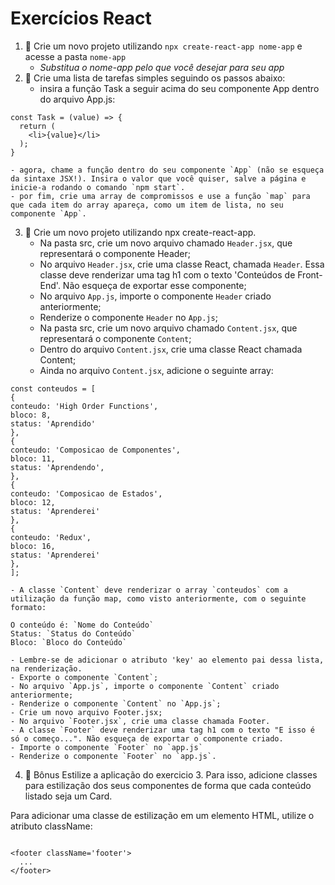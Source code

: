# Exercícios React

1. 🚀 Crie um novo projeto utilizando `npx create-react-app nome-app` e acesse a pasta `nome-app`
   - _Substitua o nome-app pelo que você desejar para seu app_
2. 🚀 Crie uma lista de tarefas simples seguindo os passos abaixo:
   - insira a função Task a seguir acima do seu componente App dentro do arquivo App.js:

```
const Task = (value) => {
  return (
    <li>{value}</li>
  );
}
```

    - agora, chame a função dentro do seu componente `App` (não se esqueça da sintaxe JSX!). Insira o valor que você quiser, salve a página e inicie-a rodando o comando `npm start`.
    - por fim, crie uma array de compromissos e use a função `map` para que cada item do array apareça, como um item de lista, no seu componente `App`.

3. 🚀 Crie um novo projeto utilizando npx create-react-app.
   - Na pasta src, crie um novo arquivo chamado `Header.jsx`, que representará o componente Header;
   - No arquivo `Header.jsx`, crie uma classe React, chamada `Header`. Essa classe deve renderizar uma tag h1 com o texto 'Conteúdos de Front-End'. Não esqueça de exportar esse componente;
   - No arquivo `App.js`, importe o componente `Header` criado anteriormente;
   - Renderize o componente `Header` no `App.js`;
   - Na pasta src, crie um novo arquivo chamado `Content.jsx`, que representará o componente `Content`;
   - Dentro do arquivo `Content.jsx`, crie uma classe React chamada Content;
   - Ainda no arquivo `Content.jsx`, adicione o seguinte array:

```
const conteudos = [
{
conteudo: 'High Order Functions',
bloco: 8,
status: 'Aprendido'
},
{
conteudo: 'Composicao de Componentes',
bloco: 11,
status: 'Aprendendo',
},
{
conteudo: 'Composicao de Estados',
bloco: 12,
status: 'Aprenderei'
},
{
conteudo: 'Redux',
bloco: 16,
status: 'Aprenderei'
},
];
```

    - A classe `Content` deve renderizar o array `conteudos` com a utilização da função map, como visto anteriormente, com o seguinte formato:

```
O conteúdo é: `Nome do Conteúdo`
Status: `Status do Conteúdo`
Bloco: `Bloco do Conteúdo`
```

    - Lembre-se de adicionar o atributo 'key' ao elemento pai dessa lista, na renderização.
    - Exporte o componente `Content`;
    - No arquivo `App.js`, importe o componente `Content` criado anteriormente;
    - Renderize o componente `Content` no `App.js`;
    - Crie um novo arquivo Footer.jsx;
    - No arquivo `Footer.jsx`, crie uma classe chamada Footer.
    - A classe `Footer` deve renderizar uma tag h1 com o texto "E isso é só o começo...". Não esqueça de exportar o componente criado.
    - Importe o componente `Footer` no `app.js`
    - Renderize o componente `Footer` no `app.js`.

4. 🚀 Bônus Estilize a aplicação do exercicio 3. Para isso, adicione classes para estilização dos seus componentes de forma que cada conteúdo listado seja um Card.

Para adicionar uma classe de estilização em um elemento HTML, utilize o atributo className:

```

<footer className='footer'>
  ...
</footer>
```
